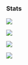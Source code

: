### Stats

![](https://github-readme-stats.vercel.app/api/top-langs/?username=lunandd&theme=tokyonight)
 
![](https://github-readme-stats.vercel.app/api?username=lunandd&show_icons=true&theme=tokyonight)
  
![](https://github-readme-streak-stats.herokuapp.com/?user=lunandd&show_icons=true&theme=tokyonight)
 
![](https://github-profile-summary-cards.vercel.app/api/cards/profile-details?username=lunandd&theme=monokai)
